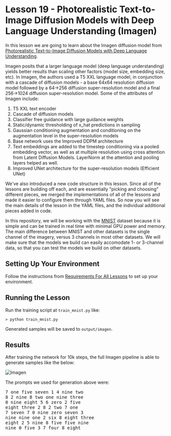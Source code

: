 # Lesson 19 - Photorealistic Text-to-Image Diffusion Models with Deep Language Understanding (Imagen)

In this lesson we are going to learn about the Imagen diffusion model from [Photorealistic Text-to-Image Diffusion Models with Deep Language Understanding](https://arxiv.org/abs/2205.11487).

Imagen posits that a larger language model (deep language understanding) yields better results than scaling other factors (model size, embedding size, etc). In Imagen, the authors used a T5 XXL language model, in conjunction with a cascade of diffusion models - a base  64x64 resolution diffusion model followed by a 64->256 diffusion super-resolution model and a final 256->1024 diffusion super-resolution model. Some of the attributes of Imagen include:

1. T5 XXL text encoder
2. Cascade of diffusion models
3. Classifier free guidance with large guidance weights
4. Static/dynamic thresholding of x_hat predictions in sampling
5. Gaussian conditioning augmentation and conditioning on the augmentation level in the super-resolution models
6. Base network uses the Improved DDPM architecture
7. Text embeddings are added to the timestep conditioning via a pooled embedding vector, as well as at multiple resolution using cross attention from Latent Diffusion Models. LayerNorm at the attention and pooling layers helped as well.
8. Improved UNet architecture for the super-resolution models (Efficient UNet)

We've also introduced a new code structure in this lesson. Since all of the lessons are building off each, and are essentially "picking and choosing" different pieces, we merged 
the implementations of all of the lessons and made it easier to configure them through YAML files. So now you will see the main details of the lesson in the YAML files, and the individual additional pieces added in code.

In this repository, we will be working with the [MNIST](https://en.wikipedia.org/wiki/MNIST_database) dataset because it is simple and can be trained in real time with minimal GPU power and memory. The main difference between MNIST and other datasets is the single channel of the imagery, versus 3 channels in most other datasets. We will make sure that the models we build can easily accomodate 1- or 3-channel data, so that you can test the models we build on other datasets.

## Setting Up Your Environment

Follow the instructions from [Requirements For All Lessons](https://github.com/swookey-thinky/mindiffusion?tab=readme-ov-file#requirements-for-all-lessons) to set up your environment.

## Running the Lesson

Run the training script at `train_mnist.py` like:

```
> python train_mnist.py
```

Generated samples will be saved to `output/imagen`.

## Results

After training the network for 10k steps, the full Imagen pipeline is able to generate samples like the below:

![Imagen](https://drive.google.com/uc?export=view&id=1MKyRgPKoPRFHLzd78aTA1K3QHgNm08Px)

 The prompts we used for generation above were:

<pre>
7 one five seven 1 4 nine two 
8 2 nine 8 two one nine three 
0 nine eight 5 6 zero 2 five 
eight three 2 8 2 two 7 one 
7 seven 7 0 nine zero seven 3 
nine nine one 2 six 8 eight three 
eight 2 5 nine 8 five five nine 
nine 0 five 3 7 four 8 eight 
</pre>
